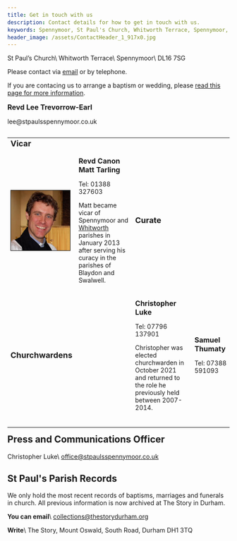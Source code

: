 ```yaml
---
title: Get in touch with us
description: Contact details for how to get in touch with us.
keywords: Spennymoor, St Paul's Church, Whitworth Terrace, Spennymoor, DL16 7SG, Contact us, find us, St Paul's Church Spennymoor, parish registers
header_image: /assets/ContactHeader_1_917x0.jpg
---
```

St Paul’s Church\\
Whitworth Terrace\\
Spennymoor\\
DL16 7SG

Please contact via [email](mailto:office@stpaulsspennymoor.co.uk) or by telephone.

If you are contacing us to arrange a baptism or wedding, please [read this page for more information](/baptisms-weddings/).

<table width="100%" align="left" cellpadding="4" cellspacing="4">
  <tbody>
    <tr>
      <td><strong style="font-size: large;">Vicar</strong></td>
      <td></td>
    </tr>
    <tr>
      <td><img src="/assets/RevdMattTarling.jpg" alt="Revd Canon Matt Tarling" width="134" height="136" border="1" align="left"></td>
      <td><p><strong><span style="font-size: medium;">Revd Canon Matt Tarling</span></strong></p><p>Tel: 01388 327603</p><p>Matt became vicar of Spennymoor and <a href="https://www.achurchnearyou.com/church/13568" target="_blank">Whitworth</a> parishes in January 2013 after serving his curacy in the parishes of Blaydon and Swalwell.</p></td>
      <td><strong style="font-size: large;">Curate</strong></td>
      <strong><span style="font-size: medium;">Revd Lee Trevorrow-Earl</span></strong></p><p>
      lee@stpaulsspennymoor.co.uk
    </tr>
          <td><span style="font-size: large;"><strong>Churchwardens</strong></span></td>
      <td></td>
 <td><p><span style="font-size: medium;"><strong>Christopher Luke</strong></span></p><p>Tel: 07796 137901</p><p>Christopher was elected churchwarden in October 2021 and returned to the role he previously held between 2007-2014.</p></td>
      <td><p><span style="font-size: medium;"><strong>Samuel Thumaty</strong></span></p><p>Tel: 07388 591093</p><p>
    </tr>
    <tr>
      <td><p></p></td>
    </tr>
  </tbody>
</table>

## Press and Communications Officer

Christopher Luke\\
office@stpaulsspennymoor.co.uk

## St Paul's Parish Records

We only hold the most recent records of baptisms, marriages and funerals in church. All previous information is now archived at The Story in Durham.

**You can email**\\
<span class="editor_default">collections@thestorydurham.org</span>

**Write**\\
The Story, Mount Oswald, South Road, Durham DH1 3TQ
